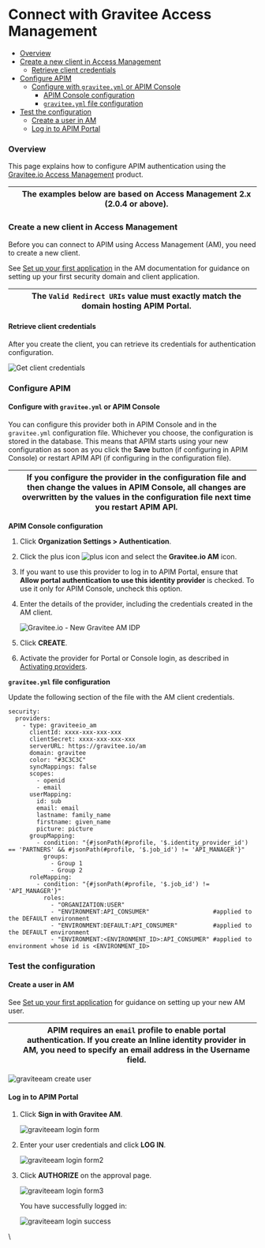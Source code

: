 # Connect with Gravitee Access Management

* [Overview](https://docs.gravitee.io/apim/3.x/apim\_installguide\_authentication\_graviteeam.html#overview)
* [Create a new client in Access Management](https://docs.gravitee.io/apim/3.x/apim\_installguide\_authentication\_graviteeam.html#create\_a\_new\_client\_in\_access\_management)
  * [Retrieve client credentials](https://docs.gravitee.io/apim/3.x/apim\_installguide\_authentication\_graviteeam.html#retrieve\_client\_credentials)
* [Configure APIM](https://docs.gravitee.io/apim/3.x/apim\_installguide\_authentication\_graviteeam.html#configure\_apim)
  * [Configure with `gravitee.yml` or APIM Console](https://docs.gravitee.io/apim/3.x/apim\_installguide\_authentication\_graviteeam.html#configure\_with\_gravitee\_yml\_or\_apim\_console)
    * [APIM Console configuration](https://docs.gravitee.io/apim/3.x/apim\_installguide\_authentication\_graviteeam.html#apim\_console\_configuration)
    * [`gravitee.yml` file configuration](https://docs.gravitee.io/apim/3.x/apim\_installguide\_authentication\_graviteeam.html#gravitee\_yml\_file\_configuration)
* [Test the configuration](https://docs.gravitee.io/apim/3.x/apim\_installguide\_authentication\_graviteeam.html#test\_the\_configuration)
  * [Create a user in AM](https://docs.gravitee.io/apim/3.x/apim\_installguide\_authentication\_graviteeam.html#create\_a\_user\_in\_am)
  * [Log in to APIM Portal](https://docs.gravitee.io/apim/3.x/apim\_installguide\_authentication\_graviteeam.html#log\_in\_to\_apim\_portal)

### Overview

This page explains how to configure APIM authentication using the [Gravitee.io Access Management](https://www.gravitee.io/products/access-management) product.

|   | The examples below are based on Access Management 2.x (2.0.4 or above). |
| - | ----------------------------------------------------------------------- |

### Create a new client in Access Management

Before you can connect to APIM using Access Management (AM), you need to create a new client.

See [Set up your first application](https://docs.gravitee.io/am/current/am\_quickstart\_app\_setup.html) in the AM documentation for guidance on setting up your first security domain and client application.

|   | The `Valid Redirect URIs` value must exactly match the domain hosting APIM Portal. |
| - | ---------------------------------------------------------------------------------- |

#### Retrieve client credentials

After you create the client, you can retrieve its credentials for authentication configuration.

![Get client credentials](https://docs.gravitee.io/images/apim/3.x/installation/authentication/graviteeam\_client\_credentials.png)

### Configure APIM

#### Configure with `gravitee.yml` or APIM Console

You can configure this provider both in APIM Console and in the `gravitee.yml` configuration file. Whichever you choose, the configuration is stored in the database. This means that APIM starts using your new configuration as soon as you click the **Save** button (if configuring in APIM Console) or restart APIM API (if configuring in the configuration file).

|   | If you configure the provider in the configuration file and then change the values in APIM Console, all changes are overwritten by the values in the configuration file next time you restart APIM API. |
| - | ------------------------------------------------------------------------------------------------------------------------------------------------------------------------------------------------------- |

**APIM Console configuration**

1. Click **Organization Settings > Authentication**.
2. Click the plus icon ![plus icon](https://docs.gravitee.io/images/icons/plus-icon.png) and select the **Gravitee.io AM** icon.
3. If you want to use this provider to log in to APIM Portal, ensure that **Allow portal authentication to use this identity provider** is checked. To use it only for APIM Console, uncheck this option.
4.  Enter the details of the provider, including the credentials created in the AM client.

    ![Gravitee.io - New Gravitee AM IDP](https://docs.gravitee.io/images/apim/3.x/management-api-configuration-idp/new-am.png)
5. Click **CREATE**.
6. Activate the provider for Portal or Console login, as described in [Activating providers](https://docs.gravitee.io/apim/3.x/apim\_installguide\_authentication.html#activating-providers).

**`gravitee.yml` file configuration**

Update the following section of the file with the AM client credentials.

```
security:
  providers:
    - type: graviteeio_am
      clientId: xxxx-xxx-xxx-xxx
      clientSecret: xxxx-xxx-xxx-xxx
      serverURL: https://gravitee.io/am
      domain: gravitee
      color: "#3C3C3C"
      syncMappings: false
      scopes:
        - openid
        - email
      userMapping:
        id: sub
        email: email
        lastname: family_name
        firstname: given_name
        picture: picture
      groupMapping:
        - condition: "{#jsonPath(#profile, '$.identity_provider_id') == 'PARTNERS' && #jsonPath(#profile, '$.job_id') != 'API_MANAGER'}"
          groups:
            - Group 1
            - Group 2
      roleMapping:
        - condition: "{#jsonPath(#profile, '$.job_id') != 'API_MANAGER'}"
          roles:
            - "ORGANIZATION:USER"
            - "ENVIRONMENT:API_CONSUMER"                  #applied to the DEFAULT environment
            - "ENVIRONMENT:DEFAULT:API_CONSUMER"          #applied to the DEFAULT environment
            - "ENVIRONMENT:<ENVIRONMENT_ID>:API_CONSUMER" #applied to environment whose id is <ENVIRONMENT_ID>
```

### Test the configuration

#### Create a user in AM

See [Set up your first application](https://docs.gravitee.io/am/current/am\_quickstart\_app\_setup.html) for guidance on setting up your new AM user.

|   | APIM requires an `email` profile to enable portal authentication. If you create an Inline identity provider in AM, you need to specify an email address in the **Username** field. |
| - | ---------------------------------------------------------------------------------------------------------------------------------------------------------------------------------- |

![graviteeam create user](https://docs.gravitee.io/images/apim/3.x/installation/authentication/graviteeam\_create\_user.png)

#### Log in to APIM Portal

1.  Click **Sign in with Gravitee AM**.

    ![graviteeam login form](https://docs.gravitee.io/images/apim/3.x/installation/authentication/graviteeam\_login\_form.png)
2.  Enter your user credentials and click **LOG IN**.

    ![graviteeam login form2](https://docs.gravitee.io/images/apim/3.x/installation/authentication/graviteeam\_login\_form2.png)
3.  Click **AUTHORIZE** on the approval page.

    ![graviteeam login form3](https://docs.gravitee.io/images/apim/3.x/installation/authentication/graviteeam\_login\_form3.png)

    You have successfully logged in:

    ![graviteeam login success](https://docs.gravitee.io/images/apim/3.x/installation/authentication/graviteeam\_login\_success.png)

\
